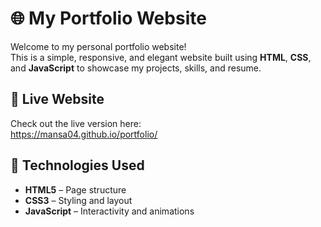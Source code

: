 # 🌐 My Portfolio Website

Welcome to my personal portfolio website!  
This is a simple, responsive, and elegant website built using **HTML**, **CSS**, and **JavaScript** to showcase my projects, skills, and resume.

## 🔗 Live Website

Check out the live version here:  
https://mansa04.github.io/portfolio/

## 📁 Technologies Used

- **HTML5** – Page structure  
- **CSS3** – Styling and layout  
- **JavaScript** – Interactivity and animations
